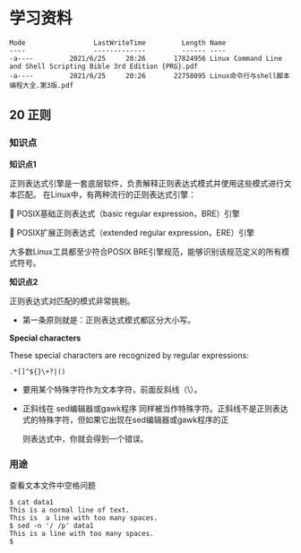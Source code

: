



# 学习资料
```shell
Mode                 LastWriteTime         Length Name 
----                 -------------         ------ ----        
-a----         2021/6/25     20:26       17824956 Linux Command Line and Shell Scripting Bible 3rd Edition {PRG}.pdf    
-a----         2021/6/25     20:26       22758095 Linux命令行与shell脚本编程大全.第3版.pdf   
```


## 20 正则

### 知识点

**知识点1**

正则表达式引擎是一套底层软件，负责解释正则表达式模式并使用这些模式进行文本匹配。
在Linux中，有两种流行的正则表达式引擎：

 POSIX基础正则表达式（basic regular expression，BRE）引擎

 POSIX扩展正则表达式（extended regular expression，ERE）引擎

大多数Linux工具都至少符合POSIX BRE引擎规范，能够识别该规范定义的所有模式符号。



**知识点2**

正则表达式对匹配的模式非常挑剔。

- 第一条原则就是：正则表达式模式都区分大小写。



**Special characters**

These special characters are recognized by regular expressions:

```shell
.*[]^${}\+?|()
```

- 要用某个特殊字符作为文本字符，前面反斜线（\）。

- 正斜线在 sed编辑器或gawk程序 同样被当作特殊字符。正斜线不是正则表达式的特殊字符，但如果它出现在sed编辑器或gawk程序的正

  则表达式中，你就会得到一个错误。





### 用途

查看文本文件中空格问题
```shell
$ cat data1 
This is a normal line of text. 
This is  a line with too many spaces. 
$ sed -n '/ /p' data1 
This is a line with too many spaces. 
$
```